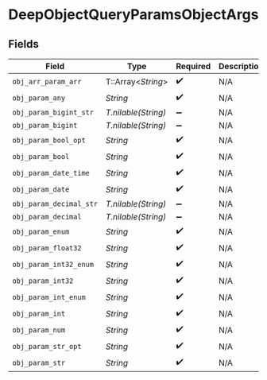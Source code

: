 # DeepObjectQueryParamsObjectArgs


## Fields

| Field                        | Type                         | Required                     | Description                  | Example                      |
| ---------------------------- | ---------------------------- | ---------------------------- | ---------------------------- | ---------------------------- |
| `obj_arr_param_arr`          | T::Array<*String*>           | :heavy_check_mark:           | N/A                          |                              |
| `obj_param_any`              | *String*                     | :heavy_check_mark:           | N/A                          | any                          |
| `obj_param_bigint_str`       | *T.nilable(String)*          | :heavy_minus_sign:           | N/A                          | 9223372036854775808          |
| `obj_param_bigint`           | *T.nilable(String)*          | :heavy_minus_sign:           | N/A                          | 8821239038968084             |
| `obj_param_bool_opt`         | *String*                     | :heavy_check_mark:           | N/A                          | true                         |
| `obj_param_bool`             | *String*                     | :heavy_check_mark:           | N/A                          | true                         |
| `obj_param_date_time`        | *String*                     | :heavy_check_mark:           | N/A                          | 2020-01-01T00:00:00.000001Z  |
| `obj_param_date`             | *String*                     | :heavy_check_mark:           | N/A                          | 2020-01-01                   |
| `obj_param_decimal_str`      | *T.nilable(String)*          | :heavy_minus_sign:           | N/A                          | 3.14159265358979344719667586 |
| `obj_param_decimal`          | *T.nilable(String)*          | :heavy_minus_sign:           | N/A                          | 3.141592653589793            |
| `obj_param_enum`             | *String*                     | :heavy_check_mark:           | N/A                          | one                          |
| `obj_param_float32`          | *String*                     | :heavy_check_mark:           | N/A                          | 1.1                          |
| `obj_param_int32_enum`       | *String*                     | :heavy_check_mark:           | N/A                          | 55                           |
| `obj_param_int32`            | *String*                     | :heavy_check_mark:           | N/A                          | 1                            |
| `obj_param_int_enum`         | *String*                     | :heavy_check_mark:           | N/A                          | 2                            |
| `obj_param_int`              | *String*                     | :heavy_check_mark:           | N/A                          | 1                            |
| `obj_param_num`              | *String*                     | :heavy_check_mark:           | N/A                          | 1.1                          |
| `obj_param_str_opt`          | *String*                     | :heavy_check_mark:           | N/A                          | testOptional                 |
| `obj_param_str`              | *String*                     | :heavy_check_mark:           | N/A                          | test                         |